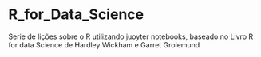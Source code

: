 # R_for_Data_Science
Serie de lições sobre o R utilizando juoyter notebooks, baseado no Livro R for data Science de Hardley Wickham e Garret Grolemund
